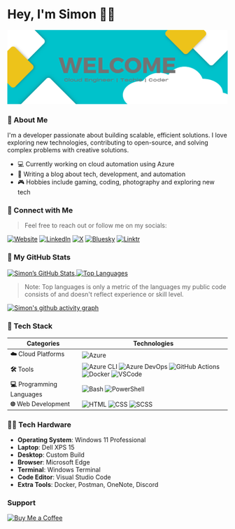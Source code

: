 # Hey, I'm Simon 🙋‍♂️
![Github Welcome Header Image](https://github.com/smoonlee/smoonlee/blob/main/github-profile-header-image-mk1.png)

### 👋 About Me
I'm a developer passionate about building scalable, efficient solutions. I love exploring new technologies, contributing to open-source, and solving complex problems with creative solutions.

- 💻 Currently working on cloud automation using Azure
- 🚀 Writing a blog about tech, development, and automation
- 🎮 Hobbies include gaming, coding, photography and exploring new tech

### 🎉 Connect with Me

> Feel free to reach out or follow me on my socials:

<p align="left">
  <a href="https://blog.builtwithcaffeine.cloud/"><img alt="Website" src="https://img.shields.io/badge/Website-BuiltWithCaffeine-blue?style=for-the-badge"></a>
  <a href="https://www.linkedin.com/in/simon-john-lee/"><img alt="LinkedIn" src="https://img.shields.io/badge/LinkedIn-simonlee-blue?style=for-the-badge&logo=linkedin"></a>
  <a href="https://x.com/smoon_lee"><img alt="X" src="https://img.shields.io/badge/Twitter-smoonlee-1DA1F2?style=for-the-badge&logo=x&logoColor=white"></a>
  <a href="https://bsky.app/profile/smoonlee.bsky.social"><img alt="Bluesky" src="https://img.shields.io/badge/Bluesky-smoonlee-blue?style=for-the-badge&logo=bluesky"></a>
  <a href="https://linktr.ee/smooney"><img alt="Linktr" src="https://img.shields.io/badge/linktr-smooney-blue?style=for-the-badge&logo=linktr"></a>
</p>

### 🧮 My GitHub Stats

<p></p>
<a href="https://github.com/smoonlee">
  <img align="center" src="https://github-readme-stats.vercel.app/api?username=smoonlee&show_icons=true&line_height=27&count_private=true" alt="Simon’s GitHub Stats" height=192 />
</a>
<a href="https://github.com/smoonlee">
  <img align="center" src="https://github-readme-stats.vercel.app/api/top-langs/?username=smoonlee&layout=compact&langs_count=10" alt="Top Languages" height=192 />
</a>
<p></p>

> Note: Top languages is only a metric of the languages my public code consists of and doesn't reflect experience or skill level.

[![Simon's github activity graph](https://github-readme-activity-graph.vercel.app/graph?username=smoonlee&theme=nord)](https://github.com/ashutosh00710/github-readme-activity-graph)

### 🧰 Tech Stack

| **Categories**            | **Technologies**                                        |
|-------------------------|---------------------------------------------------------------|
| **☁️** Cloud Platforms   | ![Azure](https://img.shields.io/badge/Azure-0078D4?style=flat-square&logo=microsoftazure) |
| **🛠️** Tools             | ![Azure CLI](https://img.shields.io/badge/Azure%20CLI-0089D6?style=flat-square&logo=azuredevops) ![Azure DevOps](https://img.shields.io/badge/Azure%20DevOps-0078D4?style=flat-square&logo=azuredevops) ![GitHub Actions](https://img.shields.io/badge/GitHub%20Actions-2088FF?style=flat-square&logo=githubactions) ![Docker](https://img.shields.io/badge/Docker-2496ED?style=flat-square&logo=docker) ![VSCode](https://img.shields.io/badge/VSCode-007ACC?style=flat-square&logo=visualstudiocode) |
| **💻** Programming Languages | ![Bash](https://img.shields.io/badge/Bash-4EAA25?style=flat-square&logo=gnubash) ![PowerShell](https://img.shields.io/badge/PowerShell-5391FE?style=flat-square&logo=powershell) |
| **🌐** Web Development   | ![HTML](https://img.shields.io/badge/HTML-E34F26?style=flat-square&logo=html5) ![CSS](https://img.shields.io/badge/CSS-1572B6?style=flat-square&logo=css3) ![SCSS](https://img.shields.io/badge/SCSS-CC6699?style=flat-square&logo=sass) |

### 👨‍💻 Tech Hardware

 - **Operating System**: Windows 11 Professional
 - **Laptop**: Dell XPS 15
 - **Desktop**: Custom Build
 - **Browser**: Microsoft Edge
 - **Terminal**: Windows Terminal
 - **Code Editor**: Visual Studio Code
 - **Extra Tools**: Docker, Postman, OneNote, Discord

### Support 

[![Buy Me a Coffee](https://img.buymeacoffee.com/button-api/?text=Buy%20Me%20A%20Coffee&emoji=&slug=smoon_lee&button_colour=FF813F&font_colour=ffffff&font_family=Cookie&outline_colour=ffffff&coffee_colour=ffffff)](https://www.buymeacoffee.com/smoonlee)


